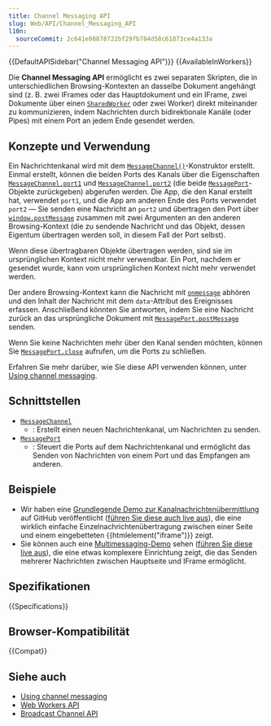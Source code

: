 ```yaml
---
title: Channel Messaging API
slug: Web/API/Channel_Messaging_API
l10n:
  sourceCommit: 2c641e08878722bf29fb784d58c61873ce4a133a
---
```


{{DefaultAPISidebar("Channel Messaging API")}} {{AvailableInWorkers}}

Die **Channel Messaging API** ermöglicht es zwei separaten Skripten, die in unterschiedlichen Browsing-Kontexten an dasselbe Dokument angehängt sind (z. B. zwei IFrames oder das Hauptdokument und ein IFrame, zwei Dokumente über einen [`SharedWorker`](/de/docs/Web/API/SharedWorker) oder zwei Worker) direkt miteinander zu kommunizieren, indem Nachrichten durch bidirektionale Kanäle (oder Pipes) mit einem Port an jedem Ende gesendet werden.

## Konzepte und Verwendung

Ein Nachrichtenkanal wird mit dem [`MessageChannel()`](/de/docs/Web/API/MessageChannel/MessageChannel)-Konstruktor erstellt. Einmal erstellt, können die beiden Ports des Kanals über die Eigenschaften [`MessageChannel.port1`](/de/docs/Web/API/MessageChannel/port1) und [`MessageChannel.port2`](/de/docs/Web/API/MessageChannel/port2) (die beide [`MessagePort`](/de/docs/Web/API/MessagePort)-Objekte zurückgeben) abgerufen werden. Die App, die den Kanal erstellt hat, verwendet `port1`, und die App am anderen Ende des Ports verwendet `port2` — Sie senden eine Nachricht an `port2` und übertragen den Port über [`window.postMessage`](/de/docs/Web/API/Window/postMessage) zusammen mit zwei Argumenten an den anderen Browsing-Kontext (die zu sendende Nachricht und das Objekt, dessen Eigentum übertragen werden soll, in diesem Fall der Port selbst).

Wenn diese übertragbaren Objekte übertragen werden, sind sie im ursprünglichen Kontext nicht mehr verwendbar. Ein Port, nachdem er gesendet wurde, kann vom ursprünglichen Kontext nicht mehr verwendet werden.

Der andere Browsing-Kontext kann die Nachricht mit [`onmessage`](/de/docs/Web/API/MessagePort/message_event) abhören und den Inhalt der Nachricht mit dem `data`-Attribut des Ereignisses erfassen. Anschließend könnten Sie antworten, indem Sie eine Nachricht zurück an das ursprüngliche Dokument mit [`MessagePort.postMessage`](/de/docs/Web/API/MessagePort/postMessage) senden.

Wenn Sie keine Nachrichten mehr über den Kanal senden möchten, können Sie [`MessagePort.close`](/de/docs/Web/API/MessagePort/close) aufrufen, um die Ports zu schließen.

Erfahren Sie mehr darüber, wie Sie diese API verwenden können, unter [Using channel messaging](/de/docs/Web/API/Channel_Messaging_API/Using_channel_messaging).

## Schnittstellen

- [`MessageChannel`](/de/docs/Web/API/MessageChannel)
  - : Erstellt einen neuen Nachrichtenkanal, um Nachrichten zu senden.
- [`MessagePort`](/de/docs/Web/API/MessagePort)
  - : Steuert die Ports auf dem Nachrichtenkanal und ermöglicht das Senden von Nachrichten von einem Port und das Empfangen am anderen.

## Beispiele

- Wir haben eine [Grundlegende Demo zur Kanalnachrichtenübermittlung](https://github.com/mdn/dom-examples/tree/main/channel-messaging-basic) auf GitHub veröffentlicht ([führen Sie diese auch live aus](https://mdn.github.io/dom-examples/channel-messaging-basic/)), die eine wirklich einfache Einzelnachrichtenübertragung zwischen einer Seite und einem eingebetteten {{htmlelement("iframe")}} zeigt.
- Sie können auch eine [Multimessaging-Demo](https://github.com/mdn/dom-examples/tree/main/channel-messaging-multimessage) sehen ([führen Sie diese live aus](https://mdn.github.io/dom-examples/channel-messaging-multimessage/)), die eine etwas komplexere Einrichtung zeigt, die das Senden mehrerer Nachrichten zwischen Hauptseite und IFrame ermöglicht.

## Spezifikationen

{{Specifications}}

## Browser-Kompatibilität

{{Compat}}

## Siehe auch

- [Using channel messaging](/de/docs/Web/API/Channel_Messaging_API/Using_channel_messaging)
- [Web Workers API](/de/docs/Web/API/Web_Workers_API)
- [Broadcast Channel API](/de/docs/Web/API/Broadcast_Channel_API)

